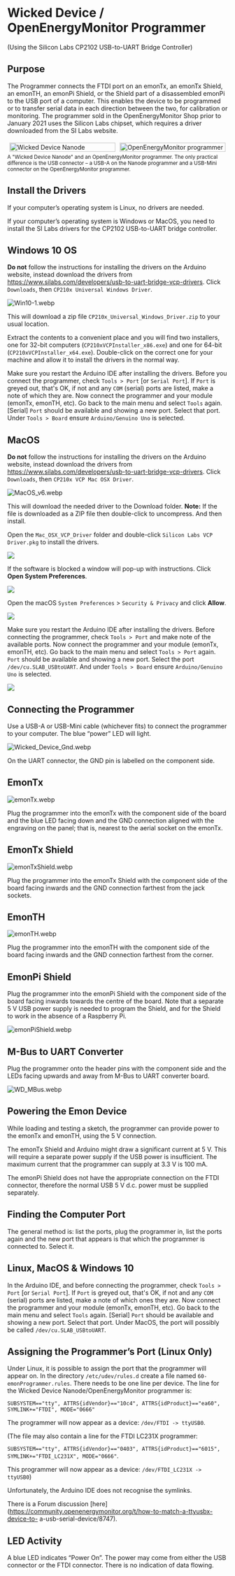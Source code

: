# Wicked Device / OpenEnergyMonitor Programmer

(Using the Silicon Labs CP2102 USB-to-UART Bridge Controller)

## Purpose

The Programmer connects the FTDI port on an emonTx, an emonTx Shield, an emonTH, an emonPi Shield, or the
Shield part of a disassembled emonPi to the USB port of a computer. This enables the device to be programmed or
to transfer serial data in each direction between the two, for calibration or monitoring. The programmer sold in the
OpenEnergyMonitor Shop prior to January 2021 uses the Silicon Labs chipset, which requires a driver downloaded from the SI
Labs website.

<!-- side-by-side images --->

<style>

.image-outer-box {
  display: flex;
}

.image-inner-box {
  flex: 50%;
  padding: 5px;
}


</style>

<div class="image-outer-box">
  <div class="image-inner-box">
    <img src="files/Wicked_Device.webp" alt="Wicked Device Nanode" style="width:100%">
  </div>
  <div class="image-inner-box">
    <img src="files/OEM.webp" alt="OpenEnergyMonitor programmer" style="width:100%">
  </div>
</div>

<!-- /side-by-side images -->

<small>
  A "Wicked Device Nanode" and an OpenEnergyMonitor programmer.
  The only practical difference is the USB connector – a USB-A on the Nanode programmer and a USB-Mini connector on the
  OpenEnergyMonitor programmer.
</small>

## Install the Drivers

If your computer’s operating system is Linux, no drivers are needed.

If your computer’s operating system is Windows or MacOS, you need to install the SI Labs drivers for the CP2102
USB-to-UART bridge controller.

## Windows 10 OS

**Do not** follow the instructions for installing the drivers on the Arduino website, instead download the drivers from
https://www.silabs.com/developers/usb-to-uart-bridge-vcp-drivers. Click `Downloads`, then `CP210x
Universal Windows Driver`.

![Win10-1.webp][Win10]

[Win10]: files/Win10-1.webp "Windows 10"

This will download a zip file `CP210x_Universal_Windows_Driver.zip` to your usual location.

Extract the contents to a convenient place and you will find two installers, one for 32-bit computers
(`CP210xVCPInstaller_x86.exe`) and one for 64-bit (`CP210xVCPInstaller_x64.exe`). Double-click
on the correct one for your machine and allow it to install the drivers in the normal way.

Make sure you restart the Arduino IDE after installing the drivers. Before you connect the
programmer, check `Tools > Port` [or `Serial Port`]. If `Port` is greyed out, that's OK, if not and any
`COM` (serial) ports are listed, make a note of which they are. Now connect the programmer and
your module (emonTx, emonTH, etc). Go back to the main menu and select `Tools` again. [Serial]
`Port` should be available and showing a new port. Select that port. Under `Tools > Board` ensure
`Arduino/Genuino Uno` is selected.

## MacOS

**Do not** follow the instructions for installing the drivers on the Arduino website, instead download the drivers from
https://www.silabs.com/developers/usb-to-uart-bridge-vcp-drivers. Click `Downloads`, then `CP210x VCP Mac OSX Driver`.

![MacOS_v6.webp][MacOSv6]

[MacOSv6]: files/MacOS_v6.webp "MacOS"

This will download the needed driver to the Download folder.  **Note:** If the file is downloaded as a ZIP file then double-click to uncompress.  And then install.

Open the `Mac_OSX_VCP_Driver` folder and double-click `Silicon Labs VCP Driver.pkg` to install the drivers.

![](files/SL_VCP_Driver_v3.png)

If the software is blocked a window will pop-up with instructions.  Click **Open System Preferences**.

![](files/System_Extension_Blocked_v2.png)

Open the macOS `System Preferences` > `Security & Privacy` and click **Allow**.

![](files/Security_Privacy_Allow_v3.png)

Make sure you restart the Arduino IDE after installing the drivers. Before connecting the programmer, check `Tools > Port` and make note of the available ports. Now connect the programmer and your module (emonTx, emonTH, etc). Go back to the main menu and select `Tools > Port` again. `Port` should be available and showing a new port. Select the port `/dev/cu.SLAB_USBtoUART`. And under `Tools > Board` ensure `Arduino/Genuino Uno` is selected.

![](files/ToolsPortSLAB_v2.png)

## Connecting the Programmer

Use a USB-A or USB-Mini cable (whichever fits) to connect the programmer to your computer. The blue
“power” LED will light.

![Wicked_Device_Gnd.webp][WDGND]

[WDGND]: files/Wicked_Device_Gnd.webp "Wicked Device GND pin"

On the UART connector, the GND pin is labelled on the component side.

## EmonTx

![emonTx.webp][emontx]

[emontx]: files/emonTx.webp "emonTx"

Plug the programmer into the emonTx with the component side of the board and the blue LED facing down
and the GND connection aligned with the engraving on the panel; that is, nearest to the aerial socket on the
emonTx.

## EmonTx Shield

![emonTxShield.webp][emontxShield]

[emontxShield]: files/emonTxShield.webp "emontx Shield"

Plug the programmer into the emonTx Shield with the component side of the board facing inwards and the
GND connection farthest from the jack sockets.

## EmonTH

![emonTH.webp][emonTH]

[emonTH]: files/emonTH.webp "emonTH"

Plug the programmer into the emonTH with the component side of the board facing inwards and the GND
connection farthest from the corner.

## EmonPi Shield

Plug the programmer into the emonPi Shield with the component side of the board facing inwards towards the
centre of the board. Note that a separate 5 V USB power supply is needed to program the Shield, and for the
Shield to work in the absence of a Raspberry Pi.

![emonPiShield.webp][emonpishield]

[emonpishield]: files/emonPiShield.webp "emonPi Shield"

## M-Bus to UART Converter

Plug the programmer onto the header pins with the component side and the LEDs facing upwards and away from M-Bus to UART converter board.

![WD_MBus.webp][wd_mbus]

[wd_mbus]: files/WD_MBus.webp "Using the 'OEM' programmer with the M-Bus to UART converter"

## Powering the Emon Device

While loading and testing a sketch, the programmer can provide power to the emonTx and emonTH, using the
5 V connection.

The emonTx Shield and Arduino might draw a significant current at 5 V. This will require a separate power
supply if the USB power is insufficient. The maximum current that the programmer can supply at 3.3 V is 100
mA.

The emonPi Shield does not have the appropriate connection on the FTDI connector, therefore the normal
USB 5 V d.c. power must be supplied separately.

## Finding the Computer Port

The general method is: list the ports, plug the programmer in, list the ports again and the new port that
appears is that which the programmer is connected to. Select it.

## Linux, MacOS & Windows 10

In the Arduino IDE, and before connecting the programmer, check `Tools > Port` [or `Serial Port`]. If
`Port` is greyed out, that's OK, if not and any `COM` (serial) ports are listed, make a note of which ones they
are. Now connect the programmer and your module (emonTx, emonTH, etc). Go back to the main menu and
select `Tools` again. [Serial] `Port` should be available and showing a new port. Select that port. Under
MacOS, the port will possibly be called `/dev/cu.SLAB_USBtoUART`.

## Assigning the Programmer’s Port (Linux Only)

Under Linux, it is possible to assign the port that the programmer will appear on. In the directory
`/etc/udev/rules.d` create a file named `60-emonProgrammer.rules`. There needs to be one line per
device. The line for the Wicked Device Nanode/OpenEnergyMonitor programmer is:

`SUBSYSTEM=="tty", ATTRS{idVendor}=="10c4", ATTRS{idProduct}=="ea60", SYMLINK+="FTDI", MODE="0666"`

The programmer will now appear as a device: `/dev/FTDI -> ttyUSB0`.

(The file may also contain a line for the FTDI LC231X programmer:

`SUBSYSTEM=="tty", ATTRS{idVendor}=="0403", ATTRS{idProduct}=="6015", SYMLINK+="FTDI_LC231X", MODE="0666"`.

This programmer will now appear as a device: `/dev/FTDI_LC231X -> ttyUSB0`)

Unfortunately, the Arduino IDE does not recognise the symlinks.

There is a Forum discussion [here](https://community.openenergymonitor.org/t/how-to-match-a-ttyusbx-device-to-
a-usb-serial-device/8747).

## LED Activity

A blue LED indicates “Power On”. The power may come from either the USB connector or the FTDI
connector. There is no indication of data flowing.
